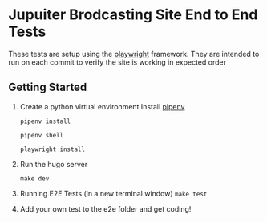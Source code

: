 # Jupuiter Brodcasting Site End to End Tests

These tests are setup using the [playwright](https://playwright.dev/python/docs/writing-tests) framework. They are intended to run on each commit to verify the site is working in expected order


## Getting Started

1. Create a python virtual environment
    Install [pipenv](https://pipenv.pypa.io/en/latest/)

    `pipenv install`

    `pipenv shell`

    `playwright install`

2. Run the hugo server

    `make dev`

3. Running E2E Tests (in a new terminal window)
    `make test`

4. Add your own test to the e2e folder and get coding!